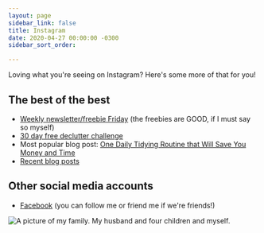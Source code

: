 ```yaml
---
layout: page
sidebar_link: false
title: Instagram
date: 2020-04-27 00:00:00 -0300
sidebar_sort_order: 

---
```

Loving what you're seeing on Instagram? Here's some more of that for you!

## The best of the best

* [Weekly newsletter/freebie Friday](http://eepurl.com/gYFb-r) (the freebies are GOOD, if I must say so myself)
* [30 day free declutter challenge](https://mailchi.mp/be1930c01cdc/eastcoastkelly)
* Most popular blog post: [One Daily Tidying Routine that Will Save You Money and Time](https://www.eastcoastkelly.com/cleaning%20&%20tidying/2020/04/23/one-daily-tidying-routine-that-will-save-you-money-and-time.html)
* [Recent blog posts](www.eastcoastkelly.com)

## Other social media accounts

* [Facebook](www.facebook.com/kelly.briggs) (you can follow me or friend me if we're friends!)

![A picture of my family. My husband and four children and myself.](/assets/img/Briggs-14.jpg "My family")